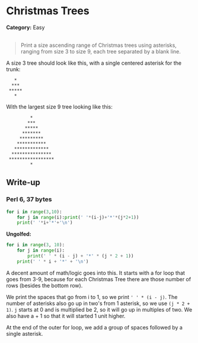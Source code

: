 <h1>Christmas Trees</h1>
<b>Category:</b> Easy
<br><br>

> Print a size ascending range of Christmas trees using asterisks, ranging from size 3 to size 9, each tree separated by a blank line.

A size 3 tree should look like this, with a single centered asterisk for the trunk:

```
   *
  ***
 *****
   *
```

With the largest size 9 tree looking like this:

```
         *
        ***
       *****
      *******
     *********
    ***********
   *************
  ***************
 *****************
         *
```

<h2>Write-up</h2>

<h3>Perl 6, 37 bytes</h3>


```Python
for i in range(3,10):
    for j in range(i):print(' '*(i-j)+'*'*(j*2+1))
    print(' '*i+'*'+'\n')
```

<b>Ungolfed:</b>

```Python
for i in range(3, 10):
    for j in range(i):
        print(' ' * (i - j) + '*' * (j * 2 + 1))
    print(' ' * i + '*' + '\n')
```


A decent amount of math/logic goes into this. It starts with a for loop that goes from 3-9, because for each Christmas Tree there are those number of rows (besides the bottom row).

We print the spaces that go from i to 1, so we print `' ' * (i - j)`. The number of asterisks also go up in two's from 1 asterisk, so we use `(j * 2 + 1)`. `j` starts at 0 and is multiplied be 2, so it will go up in multiples of two. We also have a + 1 so that it will started 1 unit higher.

At the end of the outer for loop, we add a group of spaces followed by a single asterisk.